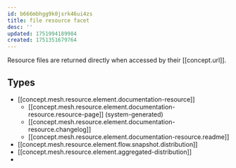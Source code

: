```yaml
---
id: b666mbhgg9k0jsrk46ui4zs
title: file resource facet
desc: ''
updated: 1751994189984
created: 1751351679764
---
```


Resource files are returned directly when accessed by their [[concept.url]].

## Types

- [[concept.mesh.resource.element.documentation-resource]]
  - [[concept.mesh.resource.element.documentation-resource.resource-page]] (system-generated)
  - [[concept.mesh.resource.element.documentation-resource.changelog]]
  - [[concept.mesh.resource.element.documentation-resource.readme]]
- [[concept.mesh.resource.element.flow.snapshot.distribution]]
- [[concept.mesh.resource.element.aggregated-distribution]]
- 